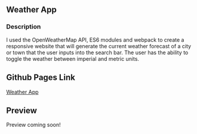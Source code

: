 ## Weather App

### Description
I used the OpenWeatherMap API, ES6 modules and webpack to create a responsive website that will generate the current weather forecast of a city or town that the user inputs into the search bar. The user has the ability to toggle the weather between imperial and metric units.

## Github Pages Link
<a href="https://paigethompson150.github.io/weather-app">Weather App</a>

## Preview
Preview coming soon!
